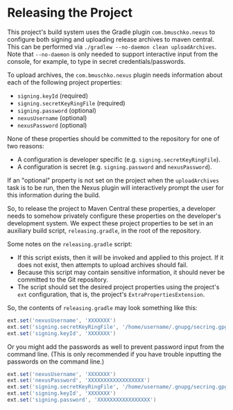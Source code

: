 # Releasing the Project

This project's build system uses the Gradle plugin `com.bmuschko.nexus` to
configure both signing and uploading release archives to maven central. This
can be performed via `./gradlew --no-daemon clean uploadArchives`. Note that
`--no-daemon` is only needed to support interactive input from the console,
for example, to type in secret credentials/passwords.

To upload archives, the `com.bmuschko.nexus` plugin needs information about
each of the following project properties:

- `signing.keyId`               (required)
- `signing.secretKeyRingFile`   (required)
- `signing.password`            (optional)
- `nexusUsername`               (optional)
- `nexusPassword`               (optional)

None of these properties should be committed to the repository for one of two
reasons:

- A configuration is developer specific (e.g. `signing.secretKeyRingFile`).
- A configuration is secret (e.g. `signing.password` and `nexusPassword`).

If an "optional" property is not set on the project when the `uploadArchives`
task is to be run, then the Nexus plugin will interactively prompt the user for
this information during the build.

So, to release the project to Maven Central these properties, a developer needs
to somehow privately configure these properties on the developer's development
system. We expect these project properties to be set in an auxiliary build
script, `releasing.gradle`, in the root of the repository.

Some notes on the `releasing.gradle` script:

- If this script exists, then it will be invoked and applied to this project.
  If it does not exist, then attempts to upload archives should fail.
- Because this script may contain sensitive information, it should never be
  committed to the Git repository.
- The script should set the desired project properties using the project's
  `ext` configuration, that is, the project's `ExtraPropertiesExtension`.

So, the contents of `releasing.gradle` may look something like this:

``` groovy
ext.set('nexusUsername', 'XXXXXXX')
ext.set('signing.secretKeyRingFile', '/home/username/.gnupg/secring.gpg')
ext.set('signing.keyId', 'XXXXXXX')
```

Or you might add the passwords as well to prevent password input from the
command line. (This is only recommended if you have trouble inputting the
passwords on the command line.)

``` groovy
ext.set('nexusUsername', 'XXXXXXX')
ext.set('nexusPassword', 'XXXXXXXXXXXXXXXXXX')
ext.set('signing.secretKeyRingFile', '/home/username/.gnupg/secring.gpg')
ext.set('signing.keyId', 'XXXXXXX')
ext.set('signing.password', 'XXXXXXXXXXXXXXXXX')
```
